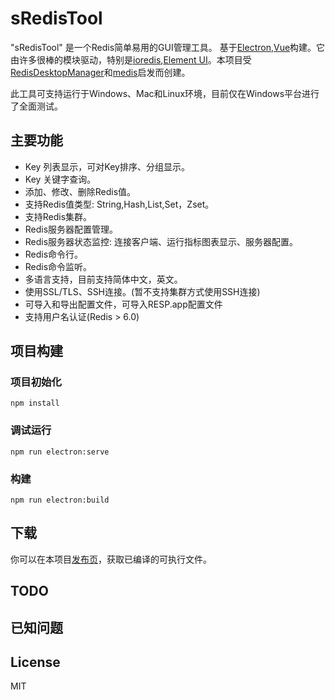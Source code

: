 # sRedisTool

"sRedisTool" 是一个Redis简单易用的GUI管理工具。 基于[Electron](https://github.com/atom/electron),[Vue](https://vuejs.org/)构建。它由许多很棒的模块驱动，特别是[ioredis](https://github.com/luin/ioredis),[Element UI](https://element.eleme.io/)。本项目受[RedisDesktopManager](https://resp.app/)和[medis](https://github.com/luin/medis)启发而创建。

此工具可支持运行于Windows、Mac和Linux环境，目前仅在Windows平台进行了全面测试。

## 主要功能
* Key 列表显示，可对Key排序、分组显示。
* Key 关键字查询。
* 添加、修改、删除Redis值。
* 支持Redis值类型: String,Hash,List,Set，Zset。
* 支持Redis集群。
* Redis服务器配置管理。
* Redis服务器状态监控: 连接客户端、运行指标图表显示、服务器配置。
* Redis命令行。
* Redis命令监听。
* 多语言支持，目前支持简体中文，英文。
* 使用SSL/TLS、SSH连接。(暂不支持集群方式使用SSH连接)
* 可导入和导出配置文件，可导入RESP.app配置文件
* 支持用户名认证(Redis > 6.0)

## 项目构建
### 项目初始化

```
npm install
```

### 调试运行
```
npm run electron:serve
```

### 构建
```
npm run electron:build
```

## 下载
你可以在本项目[发布页](https://github.com/programsimon/sRedisTool/releases)，获取已编译的可执行文件。

## TODO

## 已知问题

## License

MIT